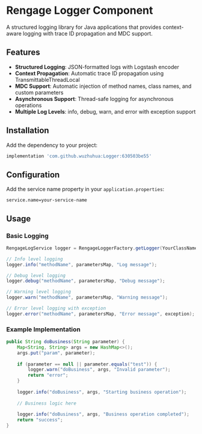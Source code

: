 # Rengage Logger Component

A structured logging library for Java applications that provides context-aware logging with trace ID propagation and MDC support.

## Features

- **Structured Logging**: JSON-formatted logs with Logstash encoder
- **Context Propagation**: Automatic trace ID propagation using TransmittableThreadLocal
- **MDC Support**: Automatic injection of method names, class names, and custom parameters
- **Asynchronous Support**: Thread-safe logging for asynchronous operations
- **Multiple Log Levels**: info, debug, warn, and error with exception support

## Installation

Add the dependency to your project:

```gradle
implementation 'com.github.wuzhuhua:Logger:630503be55'
```

## Configuration

Add the service name property in your `application.properties`:

```properties
service.name=your-service-name
```

## Usage

### Basic Logging

```java
RengageLogService logger = RengageLoggerFactory.getLogger(YourClassName.class);

// Info level logging
logger.info("methodName", parametersMap, "Log message");

// Debug level logging  
logger.debug("methodName", parametersMap, "Debug message");

// Warning level logging
logger.warn("methodName", parametersMap, "Warning message");

// Error level logging with exception
logger.error("methodName", parametersMap, "Error message", exception);
```

### Example Implementation

```java
public String doBusiness(String parameter) {
    Map<String, String> args = new HashMap<>();
    args.put("param", parameter);
    
    if (parameter == null || parameter.equals("test")) {
        logger.warn("doBusiness", args, "Invalid parameter");
        return "error";
    }
    
    logger.info("doBusiness", args, "Starting business operation");
    
    // Business logic here
    
    logger.info("doBusiness", args, "Business operation completed");
    return "success";
}